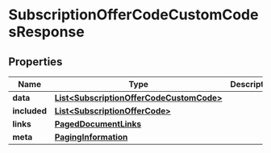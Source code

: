 

# SubscriptionOfferCodeCustomCodesResponse


## Properties

| Name | Type | Description | Notes |
|------------ | ------------- | ------------- | -------------|
|**data** | [**List&lt;SubscriptionOfferCodeCustomCode&gt;**](SubscriptionOfferCodeCustomCode.md) |  |  |
|**included** | [**List&lt;SubscriptionOfferCode&gt;**](SubscriptionOfferCode.md) |  |  [optional] |
|**links** | [**PagedDocumentLinks**](PagedDocumentLinks.md) |  |  |
|**meta** | [**PagingInformation**](PagingInformation.md) |  |  [optional] |



